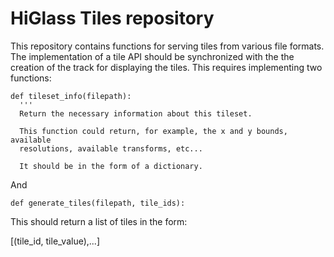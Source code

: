 # HiGlass Tiles repository

This repository contains functions for serving tiles from various file formats.
The implementation of a tile API should be synchronized with the the creation
of the track for displaying the tiles. This requires implementing two functions:

```
def tileset_info(filepath):
  '''
  Return the necessary information about this tileset.
  
  This function could return, for example, the x and y bounds, available
  resolutions, available transforms, etc...
  
  It should be in the form of a dictionary.
```

And 

```
def generate_tiles(filepath, tile_ids):
  ```
  This should return a list of tiles in the form:
  
  [(tile_id, tile_value),...]
  ```
